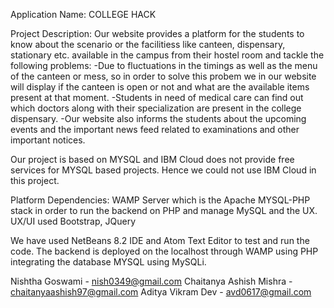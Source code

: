 Application Name: COLLEGE HACK

Project Description:
Our website provides a platform for the students to know about the scenario or the facilitiess like canteen, dispensary, stationary etc. available in the campus from their hostel room and tackle the following problems:
-Due to fluctuations in the timings as well as the menu of the canteen or mess, so in order to solve this probem we in our website will display if the canteen is open or not and what are the available items present at that moment.
-Students in need of medical care can find out which doctors along with their specialization are present in the college dispensary.
-Our website also informs the students about the upcoming events and the important news feed related to examinations and other important notices.

Our project is based on MYSQL and IBM Cloud does not provide free services for MYSQL based projects. Hence we could not use IBM Cloud in this project.

Platform Dependencies:
WAMP Server which is the Apache MYSQL-PHP stack in order to run the backend on PHP and manage MySQL and the UX.
UX/UI used Bootstrap, JQuery

We have used NetBeans 8.2 IDE and Atom Text Editor to test and run the code. The backend is deployed on the localhost through WAMP using PHP integrating the database MYSQL using MySQLi.

Nishtha Goswami - nish0349@gmail.com
Chaitanya Ashish Mishra - chaitanyaashish97@gmail.com
Aditya Vikram Dev - avd0617@gmail.com



